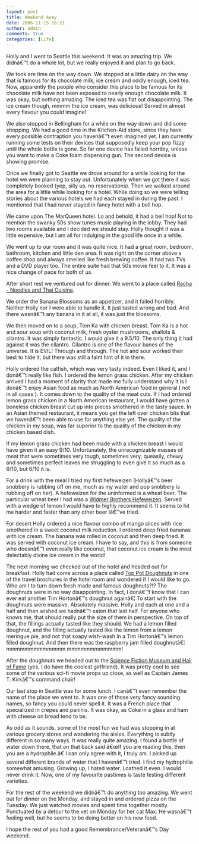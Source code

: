 ```yaml
---
layout: post
title: Weekend Away
date: 2006-11-15 16:21
author: admin
comments: true
categories: [Life]
---
```

Holly and I went to Seattle this weekend. It was an amazing trip. We didnâ€™t do a whole lot, but we really enjoyed it and plan to go back.

We took are time on the way down. We stopped at a little dairy on the way that is famous for its chocolate milk, ice cream and oddly enough, iced tea. Now, apparently the people who consider this place to be famous for its chocolate milk have not been exposed to nearly enough chocolate milk. It was okay, but nothing amazing. The iced tea was flat out disappointing. The ice cream though, mmmm the ice cream, was delicious! Served in almost every flavour you could imagine!

We also stopped in Bellingham for a while on the way down and did some shopping. We had a good time in the Kitchen-Aid store, since they have every possible contraption you havenâ€™t even imagined yet. I am currently running some tests on their devices that supposedly keep your pop fizzy until the whole bottle is gone. So far one device has failed horribly, unless you want to make a Coke foam dispensing gun. The second device is showing promise.

Once we finally got to Seattle we drove around for a while looking for the hotel we were planning to stay out. Unfortunately when we got there it was completely booked (yep, silly us, no reservations). Then we walked around the area for a little while looking for a hotel. While doing so we were telling stories about the various hotels we had each stayed in during the past. I mentioned that I had never stayed in fancy hotel with a bell hop.

We came upon The MarQueen hotel. Lo and behold, it had a bell hop! Not to mention the swanky 50s show tunes music playing in the lobby. They had two rooms available and I decided we should stay. Holly thought it was a little expensive, but I am all for indulging in the good life once in a while.

We went up to our room and it was quite nice. It had a great room, bedroom, bathroom, kitchen and little den area. It was right on the corner above a coffee shop and always smelled like fresh brewing coffee. It had two TVs and a DVD player too. The entire suite had that 50s movie feel to it. It was a nice change of pace for both of us.

After short rest we ventured out for dinner. We went to a place called <a href="http://www.rachathai.com/">Racha - Noodles and Thai Cuisine</a>. 

We order the Banana Blossoms as an appetizer, and it failed horribly. Neither Holly nor I were able to handle it. It just tasted wrong and bad. And there wasnâ€™t any banana in it at all, it was just the blossoms.

We then moved on to a soup, Tom Ka with chicken breast. Tom Ka is a hot and sour soup with coconut milk, fresh oyster mushrooms, shallots & cilantro. It was simply fantastic. I would give it a 9.5/10. The only thing it had against it was the cilantro. Cilantro is one of the flavour banes of the universe. It is EVIL! Through and through. The hot and sour worked their best to hide it, but there was still a faint hint of it in there.

Holly ordered the catfish, which was very tasty indeed. Even I liked it, and I donâ€™t really like fish. I ordered the lemon grass chicken. After my chicken arrived I had a moment of clarity that made me fully understand why it is I donâ€™t enjoy Asian food as much as North American food in general ( not in all cases ). It comes down to the quality of the meat cuts. If I had ordered lemon grass chicken in a North American restaurant, I would have gotten a boneless chicken breast cut up into pieces smothered in the tasty sauce. In an Asian themed restaurant, it means you get the left over chicken bits that we havenâ€™t been able to use for anything else yet. The quality of the chicken in my soup, was far superior to the quality of the chicken in my chicken based dish.

If my lemon grass chicken had been made with a chicken breast I would have given it an easy 9/10. Unfortunately, the unrecognizable masses of meat that were sometimes very tough, sometimes very, queasily, chewy and sometimes perfect leaves me struggling to even give it so much as a 6/10, but 6/10 it is.

For a drink with the meal I tried my first hefeweizen (Hollyâ€™s beer snobbery is rubbing off on me, much as my water and pop snobbery is rubbing off on her). A hefeweizen for the uninformed is a wheat beer. The particular wheat beer I had was a <a href="http://www.widmer.com/beer_hefeweizen.aspx">Widmer Brothers Hefeweizen</a>. Served with a wedge of lemon I would have to highly recommend it. It seems to hit me harder and faster than any other beer Iâ€™ve tried.

For desert Holly ordered a nice flavour combo of mango slices with rice smothered in a sweet coconut milk reduction. I ordered deep fried bananas with ice cream. The banana was rolled in coconut and then deep fried. It was served with coconut ice cream. I have to say, and this is from someone who doesnâ€™t even really like coconut, that coconut ice cream is the most delectably divine ice cream in the world!

The next morning we checked out of the hotel and headed out for breakfast. Holly had come across a place called <a href="http://www.toppotdoughnuts.com/">Top Pot Doughnuts</a> in one of the travel brochures in the hotel room and wondered if I would like to go. Who am I to turn down fresh made and famous doughnuts?!? The doughnuts were in no way disappointing. In fact, I donâ€™t know that I can ever eat another Tim Hortonâ€™s doughnut againâ€¦ To start with the doughnuts were massive. Absolutely massive. Holly and each at one and a half and then wished we hadnâ€™t eaten that last half. For anyone who knows me, that should really put the size of them in perspective. On top of that, the fillings actually tasted like they should. We had a lemon filled doughnut, and the filling actually tasted like the lemon from a lemon meringue pie, and not that soapy wish-wash in a Tim Hortonâ€™s lemon filled doughnut. And then there was the raspberry jam filled doughnutâ€¦ mmmmmmmmmmmmm mmmmmmmmmmmm!

After the doughnuts we headed out to the <a href="http://www.sfhomeworld.org">Science Fiction Museum and Hall of Fame</a> (yes, I do have the coolest girlfriend). It was pretty cool to see some of the various sci-fi movie props up close, as well as Captain James T. Kirkâ€™s command chair!

Our last stop in Seattle was for some lunch. I canâ€™t even remember the name of the place we went to. It was one of those very fancy sounding names, so fancy you could never spell it. It was a French place that specialized in crepes and paninis. It was okay, as Coke in a glass and ham with cheese on bread tend to be.

As odd as it sounds, some of the most fun we had was stopping in at various grocery stores and wandering the aisles. Everything is subtly different in so many ways. It was really quite amazing. I found a bottle of water down there, that on that back said â€œIf you are reading this, then you are a hydrophile.â€ I can only agree with it, I truly am. I picked up several different brands of water that I havenâ€™t tried. I find my hydrophilia somewhat amusing. Growing up, I hated water. Loathed it even. I would never drink it. Now, one of my favourite pastimes is taste testing different varieties.

For the rest of the weekend we didnâ€™t do anything too amazing. We went out for dinner on the Monday, and stayed in and ordered pizza on the Tuesday. We just watched movies and spent time together mostly. Punctuated by a detour to the vet on Monday for her cat Max. He wasnâ€™t feeling well, but he seems to be doing better on his new food.

I hope the rest of you had a good Remembrance/Veteranâ€™s Day weekend.

